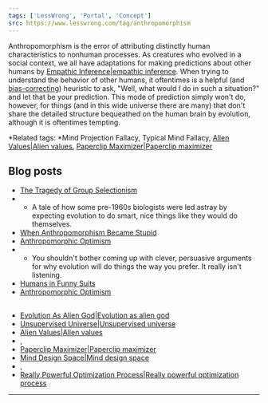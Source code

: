 ```yaml
---
tags: ['LessWrong', 'Portal', 'Concept']
src: https://www.lesswrong.com/tag/anthropomorphism
---
```


Anthropomorphism is the error of attributing distinctly human characteristics to nonhuman processes. As creatures who evolved in a social context, we all have adaptations for making predictions about other humans by [Empathic Inference|empathic inference](https://www.lesswrong.com/tag/empathic-inference). When trying to understand the behavior of other humans, it oftentimes is a helpful (and [bias-correcting](https://wiki.lesswrong.com/wiki/Fundamental_attribution_error)) heuristic to ask, "Well, what would *I* do in such a situation?" and let that be your prediction. This mode of prediction simply won't do, however, for things (and in this wide universe there are many) that don't share the detailed structure bequeathed on the human brain by evolution, although it is oftentimes tempting.

*Related tags: *Mind Projection Fallacy, Typical Mind Fallacy, [Alien Values|Alien values](https://www.lesswrong.com/tag/alien-values), [Paperclip Maximizer|Paperclip maximizer](https://www.lesswrong.com/tag/paperclip-maximizer)

## Blog posts
- [The Tragedy of Group Selectionism](http://lesswrong.com/lw/kw/the_tragedy_of_group_selectionism/)
-  - A tale of how some pre-1960s biologists were led astray by expecting evolution to do smart, nice things like they would do themselves.
- [When Anthropomorphism Became Stupid](http://lesswrong.com/lw/t5/when_anthropomorphism_became_stupid/)
- [Anthropomorphic Optimism](http://lesswrong.com/lw/st/anthropomorphic_optimism/)
-  - You shouldn't bother coming up with clever, persuasive arguments for why evolution will do things the way you prefer. It really isn't listening.
- [Humans in Funny Suits](http://lesswrong.com/lw/so/humans_in_funny_suits/)
- [Anthropomorphic Optimism](http://lesswrong.com/lw/st/anthropomorphic_optimism/)

## 
- [Evolution As Alien God|Evolution as alien god](https://www.lesswrong.com/tag/evolution-as-alien-god)
- [Unsupervised Universe|Unsupervised universe](https://www.lesswrong.com/tag/unsupervised-universe)
- [Alien Values|Alien values](https://www.lesswrong.com/tag/alien-values)
- , 
- [Paperclip Maximizer|Paperclip maximizer](https://www.lesswrong.com/tag/paperclip-maximizer)
- [Mind Design Space|Mind design space](https://www.lesswrong.com/tag/mind-design-space)
- , 
- [Really Powerful Optimization Process|Really powerful optimization process](https://www.lesswrong.com/tag/really-powerful-optimization-process)



---

